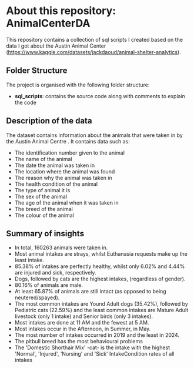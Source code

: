 # About this repository: AnimalCenterDA
This repository contains a collection of sql scripts I created based on the data I got about the Austin Animal Center (https://www.kaggle.com/datasets/jackdaoud/animal-shelter-analytics).

## Folder Structure
The project is organised with the following folder structure:
- **sql_scripts**: contains the source code along with comments to explain the code

## Description of the data
The dataset contains information about the animals that were taken in by the Austin Animal Centre . It contains data such as:
- The identification number given to the animal
- The name of the animal
- The date the animal was taken in
- The location where the animal was found
- The reason why the animal was taken in
- The health condition of the animal
- The type of animal it is
- The sex of the animal
- The age of the animal when it was taken in
- The breed of the animal
- The colour of the animal

## Summary of insights
- In total, 160263 animals were taken in.
- Most animal intakes are strays, whilst Euthanasia requests make up the least intake.
- 85.38% of intakes are perfectly healthy, whilst only 6.02% and 4.44% are injured and sick, respectively.
- Dogs, followed by cats are the highest intakes, (regardless of gender).
- 80.16% of animals are male.
- At least 65.87% of animals are still intact (as opposed to being neutered/spayed).
- The most common intakes are Yound Adult dogs (35.42%), followed by Pediatric cats (22.59%) and the least common intakes are Mature Adult livestock (only 1 intake) and Senior birds (only 3 intakes).
- Most intakes are done at 11 AM and the fewest at 5 AM.
- Most intakes occur in the Afternoon, in Summer, in May.
- The most number of intakes occurred in 2019 and the least in 2024.
- The pitbull breed has the most behavioural problems
- The 'Domestic Shorthair Mix' -cat-  is the intake with the highest 'Normal', 'Injured', 'Nursing' and 'Sick' IntakeCondition rates of all intakes
